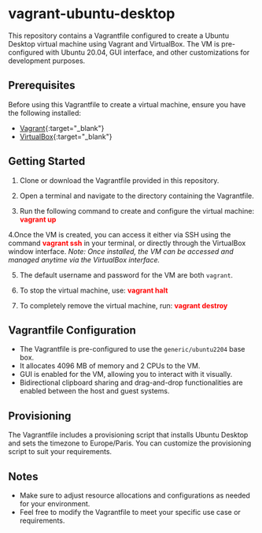 # vagrant-ubuntu-desktop
This repository contains a Vagrantfile configured to create a Ubuntu Desktop virtual machine using Vagrant and VirtualBox. The VM is pre-configured with Ubuntu 20.04, GUI interface, and other customizations for development purposes.

## Prerequisites
Before using this Vagrantfile to create a virtual machine, ensure you have the following installed:
- [Vagrant](https://developer.hashicorp.com/vagrant/downloads){:target="_blank"}
- [VirtualBox](https://download.virtualbox.org/virtualbox/7.0.14/VirtualBox-7.0.14-161095-Win.exe){:target="_blank"}

## Getting Started
1. Clone or download the Vagrantfile provided in this repository.

2. Open a terminal and navigate to the directory containing the Vagrantfile.

3. Run the following command to create and configure the virtual machine:
**<font color="red">vagrant up</font>**

4.Once the VM is created, you can access it either via SSH using the command <font color="red">**vagrant ssh**</font> in your terminal, or directly through the VirtualBox window interface.
_Note: Once installed, the VM can be accessed and managed anytime via the VirtualBox interface._

5. The default username and password for the VM are both `vagrant`.

6. To stop the virtual machine, use:
<font color="red">**vagrant halt**</font>

7. To completely remove the virtual machine, run:
<font color="red">**vagrant destroy**</font>

## Vagrantfile Configuration
- The Vagrantfile is pre-configured to use the `generic/ubuntu2204` base box.
- It allocates 4096 MB of memory and 2 CPUs to the VM.
- GUI is enabled for the VM, allowing you to interact with it visually.
- Bidirectional clipboard sharing and drag-and-drop functionalities are enabled between the host and guest systems.

## Provisioning
The Vagrantfile includes a provisioning script that installs Ubuntu Desktop and sets the timezone to Europe/Paris. You can customize the provisioning script to suit your requirements.

## Notes
- Make sure to adjust resource allocations and configurations as needed for your environment.
- Feel free to modify the Vagrantfile to meet your specific use case or requirements.
